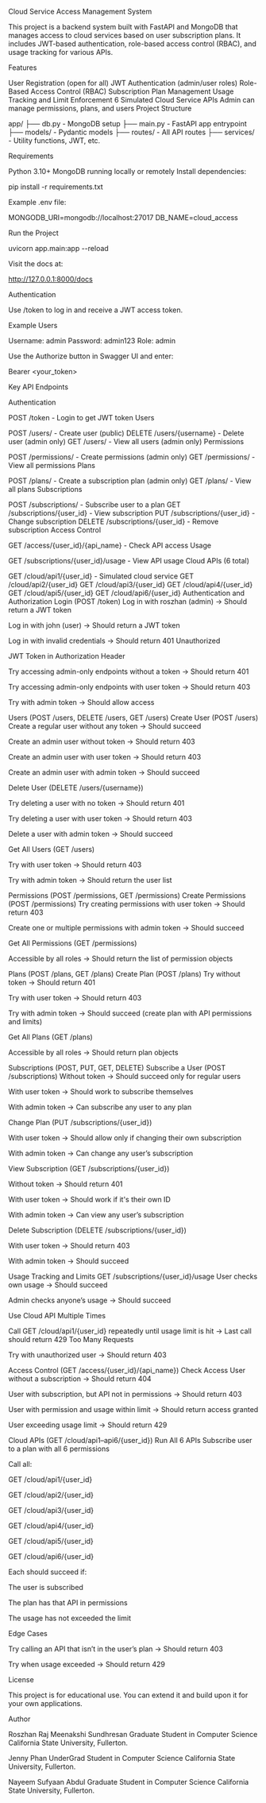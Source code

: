 Cloud Service Access Management System

This project is a backend system built with FastAPI and MongoDB that manages access to cloud services based on user subscription plans. It includes JWT-based authentication, role-based access control (RBAC), and usage tracking for various APIs.

Features

User Registration (open for all)
JWT Authentication (admin/user roles)
Role-Based Access Control (RBAC)
Subscription Plan Management
Usage Tracking and Limit Enforcement
6 Simulated Cloud Service APIs
Admin can manage permissions, plans, and users
Project Structure

app/ ├── db.py - MongoDB setup ├── main.py - FastAPI app entrypoint ├── models/ - Pydantic models ├── routes/ - All API routes ├── services/ - Utility functions, JWT, etc.

Requirements

Python 3.10+
MongoDB running locally or remotely
Install dependencies:

pip install -r requirements.txt

Example .env file:

MONGODB_URI=mongodb://localhost:27017 DB_NAME=cloud_access

Run the Project

uvicorn app.main:app --reload

Visit the docs at:

http://127.0.0.1:8000/docs

Authentication

Use /token to log in and receive a JWT access token.

Example Users

Username: admin Password: admin123 Role: admin

Use the Authorize button in Swagger UI and enter:

Bearer <your_token>

Key API Endpoints

Authentication

POST /token - Login to get JWT token
Users

POST /users/ - Create user (public)
DELETE /users/{username} - Delete user (admin only)
GET /users/ - View all users (admin only)
Permissions

POST /permissions/ - Create permissions (admin only)
GET /permissions/ - View all permissions
Plans

POST /plans/ - Create a subscription plan (admin only)
GET /plans/ - View all plans
Subscriptions

POST /subscriptions/ - Subscribe user to a plan
GET /subscriptions/{user_id} - View subscription
PUT /subscriptions/{user_id} - Change subscription
DELETE /subscriptions/{user_id} - Remove subscription
Access Control

GET /access/{user_id}/{api_name} - Check API access
Usage

GET /subscriptions/{user_id}/usage - View API usage
Cloud APIs (6 total)

GET /cloud/api1/{user_id} - Simulated cloud service
GET /cloud/api2/{user_id}
GET /cloud/api3/{user_id}
GET /cloud/api4/{user_id}
GET /cloud/api5/{user_id}
GET /cloud/api6/{user_id}
Authentication and Authorization Login (POST /token)
Log in with roszhan (admin) → Should return a JWT token

Log in with john (user) → Should return a JWT token

Log in with invalid credentials → Should return 401 Unauthorized

JWT Token in Authorization Header

Try accessing admin-only endpoints without a token → Should return 401

Try accessing admin-only endpoints with user token → Should return 403

Try with admin token → Should allow access

Users (POST /users, DELETE /users, GET /users) Create User (POST /users)
Create a regular user without any token → Should succeed

Create an admin user without token → Should return 403

Create an admin user with user token → Should return 403

Create an admin user with admin token → Should succeed

Delete User (DELETE /users/{username})

Try deleting a user with no token → Should return 401

Try deleting a user with user token → Should return 403

Delete a user with admin token → Should succeed

Get All Users (GET /users)

Try with user token → Should return 403

Try with admin token → Should return the user list

Permissions (POST /permissions, GET /permissions) Create Permissions (POST /permissions)
Try creating permissions with user token → Should return 403

Create one or multiple permissions with admin token → Should succeed

Get All Permissions (GET /permissions)

Accessible by all roles → Should return the list of permission objects

Plans (POST /plans, GET /plans) Create Plan (POST /plans)
Try without token → Should return 401

Try with user token → Should return 403

Try with admin token → Should succeed (create plan with API permissions and limits)

Get All Plans (GET /plans)

Accessible by all roles → Should return plan objects

Subscriptions (POST, PUT, GET, DELETE) Subscribe a User (POST /subscriptions)
Without token → Should succeed only for regular users

With user token → Should work to subscribe themselves

With admin token → Can subscribe any user to any plan

Change Plan (PUT /subscriptions/{user_id})

With user token → Should allow only if changing their own subscription

With admin token → Can change any user’s subscription

View Subscription (GET /subscriptions/{user_id})

Without token → Should return 401

With user token → Should work if it's their own ID

With admin token → Can view any user’s subscription

Delete Subscription (DELETE /subscriptions/{user_id})

With user token → Should return 403

With admin token → Should succeed

Usage Tracking and Limits GET /subscriptions/{user_id}/usage
User checks own usage → Should succeed

Admin checks anyone’s usage → Should succeed

Use Cloud API Multiple Times

Call GET /cloud/api1/{user_id} repeatedly until usage limit is hit → Last call should return 429 Too Many Requests

Try with unauthorized user → Should return 403

Access Control (GET /access/{user_id}/{api_name}) Check Access
User without a subscription → Should return 404

User with subscription, but API not in permissions → Should return 403

User with permission and usage within limit → Should return access granted

User exceeding usage limit → Should return 429

Cloud APIs (GET /cloud/api1–api6/{user_id}) Run All 6 APIs
Subscribe user to a plan with all 6 permissions

Call all:

GET /cloud/api1/{user_id}

GET /cloud/api2/{user_id}

GET /cloud/api3/{user_id}

GET /cloud/api4/{user_id}

GET /cloud/api5/{user_id}

GET /cloud/api6/{user_id}

Each should succeed if:

The user is subscribed

The plan has that API in permissions

The usage has not exceeded the limit

Edge Cases

Try calling an API that isn’t in the user’s plan → Should return 403

Try when usage exceeded → Should return 429

License

This project is for educational use. You can extend it and build upon it for your own applications.

Author

Roszhan Raj Meenakshi Sundhresan Graduate Student in Computer Science California State University, Fullerton.

Jenny Phan UnderGrad Student in Computer Science California State University, Fullerton.

Nayeem Sufyaan Abdul Graduate Student in Computer Science California State University, Fullerton.
